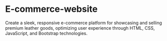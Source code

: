 # E-commerce-website
Create a sleek, responsive e-commerce platform for showcasing and selling premium leather goods, optimizing user experience through HTML, CSS, JavaScript, and Bootstrap technologies.
